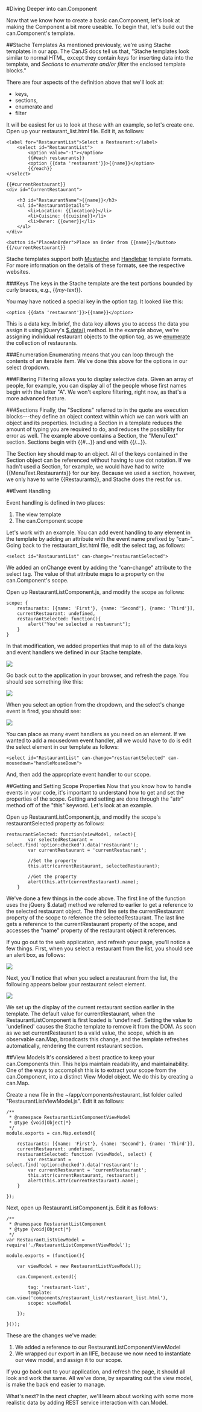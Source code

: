 #Diving Deeper into can.Component <a name="more-component"></a>

	
Now that we know how to create a basic can.Component, let's look at making the Component a bit more useable. To begin that, let's build out the can.Component's template.  

##Stache Templates
As mentioned previously, we're using Stache templates in our app. The CanJS docs tell us that, "Stache templates look similar to normal HTML, except they contain *keys* for inserting data into the template, and *Sections* to *enumerate and/or filter* the enclosed template blocks." 

There are four aspects of the definition above that we'll look at:

- keys,
- sections,
- enumerate and
- filter

It will be easiest for us to look at these with an example, so let's create one. Open up your restaurant_list.html file. Edit it, as follows:

	<label for="RestaurantList">Select a Restaurant:</label>
    	<select id="RestaurantList">
        	<option value="-1"></option>
        	{{#each restaurants}}
        	<option {{data 'restaurant'}}>{{name}}</option>
        	{{/each}}
    </select>
    
    {{#currentRestaurant}}
    <div id="CurrentRestaurant">
    
        <h3 id="RestaurantName">{{name}}</h3>
        <ul id="RestaurantDetails">
            <li>Location: {{location}}</li>
            <li>Cuisine: {{cuisine}}</li>
            <li>Owner: {{owner}}</li>
        </ul>
    </div>
    
    <button id="PlaceAnOrder">Place an Order from {{name}}</button>
    {{/currentRestaurant}}

Stache templates support both [Mustache](https://github.com/janl/mustache.js/) and [Handlebar](http://handlebarsjs.com/) template formats. For more information on the details of these formats, see the respective websites.

###Keys
The keys in the Stache template are the text portions bounded by curly braces, e.g., {{*my-text*}}. 

You may have noticed a special key in the option tag. It looked like this:

	<option {{data 'restaurant'}}>{{name}}</option>

This is a data key. In brief, the data key allows you to access the data you assign it using jQuery's [$.data()](http://api.jquery.com/data/) method. In the example above, we're assigning individual restaurant objects to the option tag, as we [enumerate](#stache-enumeration) the collection of restaurants.

###Enumeration <a name="stache-enumeration"></a>
Enumerating means that you can loop through the contents of an iterable item. We've done this above for the options in our select dropdown. 

###Filtering
Filtering allows you to display selective data. Given an array of people, for example, you can display all of the people whose first names begin with the letter "A". We won't explore filtering, right now, as that's a more advanced feature. 

###Sections
Finally, the "Sections" referred to in the quote are execution blocks---they define an object context within which we can work with an object and its properties. Including a Section in a template reduces the amount of typing you are required to do, and reduces the possibility for error as well. The example above contains a Section, the "MenuText" section. Sections begin with {{#...}} and end with {{/...}}. 

The Section key should map to an object. All of the keys contained in the Section object can be referenced without having to use dot notation. If we hadn't used a Section, for example, we would have had to write {{MenuText.Restaurants}} for our key. Because we used a section, however, we only have to write {{Restaurants}}, and Stache does the rest for us. 

##Event Handling

Event handling is defined in two places:

1. The view template
2. The can.Component scope

Let's work with an example. You can add event handling to any element in the template by adding an attribute with the event name prefixed by "can-". Going back to the restaurant_list.html file, edit the select tag, as follows:

	<select id="RestaurantList" can-change="restaurantSelected">

We added an onChange event by adding the "can-change" attribute to the select tag. The value of that attribute maps to a property on the can.Component's scope.

Open up RestaurantListComponent.js, and modify the scope as follows:

    scope: {
        restaurants: [{name: 'First'}, {name: 'Second'}, {name: 'Third'}],
        currentRestaurant: undefined,
        restaurantSelected: function(){
            alert("You've selected a restaurant");
        }
    }

In that modification, we added properties that map to all of the data keys and event handlers we defined in our Stache template.

![](images/MapOfScopeToTemplate.png)

Go back out to the application in your browser, and refresh the page. You should see something like this:

![](images/SelectARestaurant.png)

When you select an option from the dropdown, and the select's change event is fired, you should see:

![](images/SelectARestaurantChangeEvent.png)

You can place as many event handlers as you need on an element. If we wanted to add a mousedown event handler, all we would have to do is edit the select element in our template as follows:

	<select id="RestaurantList" can-change="restaurantSelected" can-mousedown="handleMouseDown">

And, then add the appropriate event handler to our scope.

##Getting and Setting Scope Properties
Now that you know how to handle events in your code, it's important to understand how to get and set the properties of the scope. Getting and setting are done through the "attr" method off of the "this" keyword. Let's look at an example.

Open up RestaurantListComponent.js, and modify the scope's restaurantSelected property as follows:

	restaurantSelected: function(viewModel, select){
            var selectedRestaurant = select.find('option:checked').data('restaurant');
            var currentRestaurant = 'currentRestaurant';
            
            //Set the property
            this.attr(currentRestaurant, selectedRestaurant);
            
            //Get the property
            alert(this.attr(currentRestaurant).name);
        }

We've done a few things in the code above. The first line of the function uses the jQuery $.data() method we referred to earlier to get a reference to the selected restaurant object. The third line sets the currentRestaurant property of the scope to reference the selectedRestaurant. The last line gets a reference to the currentRestaurant property of the scope, and accesses the "name" property of the restaurant object it references.

If you go out to the web application, and refresh your page, you'll notice a few things. 
First, when you select a restaurant from the list, you should see an alert box, as follows:

![](images/GetterSetterAlertBox.png)

Next, you'll notice that when you select a restaurant from the list, the following appears below your restaurant select element. 

![](images/RestaurantDetailsFirstDisplay.png)

We set up the display of the current restaurant section earlier in the template. The default value for currentRestaurant, when the RestaurantListComponent is first loaded is 'undefined'. Setting the value to 'undefined' causes the Stache template to remove it from the DOM. As soon as we set currentRestaurant to a valid value, the scope, which is an observable can.Map, broadcasts this change, and the template refreshes automatically, rendering the current restaurant section.

##View Models
It's considered a best practice to keep your can.Components thin. This helps maintain readability, and maintainability. One of the ways to accomplish this is to extract your scope from the can.Component, into a distinct View Model object. We do this by creating a can.Map. 

Create a new file in the ~/app/components/restaurant_list folder called "RestaurantListViewModel.js". Edit it as follows:

	/**
     * @namespace RestaurantListComponentViewModel
     * @type {void|Object|*}
     */
    module.exports = can.Map.extend({
    
        restaurants: [{name: 'First'}, {name: 'Second'}, {name: 'Third'}],
        currentRestaurant: undefined,
        restaurantSelected: function (viewModel, select) {
            var restaurant = select.find('option:checked').data('restaurant');
            var currentRestaurant = 'currentRestaurant';
            this.attr(currentRestaurant, restaurant);
            alert(this.attr(currentRestaurant).name);
        }
    
    });

Next, open up RestaurantListComponent.js. Edit it as follows:

	/**
     * @namespace RestaurantListComponent
     * @type {void|Object|*}
     */
    var RestaurantListViewModel = require('./RestaurantListComponentViewModel');
    
    module.exports = (function(){
    
        var viewModel = new RestaurantListViewModel();
    
        can.Component.extend({
    
            tag: 'restaurant-list',
            template: can.view('components/restaurant_list/restaurant_list.html'),
            scope: viewModel
    
        });
    
    }());

These are the changes we've made:

1. We added a reference to our RestaurantListComponentViewModel
2. We wrapped our export in an IIFE, because we now need to instantiate our view model, and assign it to our scope.

If you go back out to your application, and refresh the page, it should all look and work the same. All we've done, by separating out the view model, is make the back end easier to manage.

What's next? In the next chapter, we'll learn about working with some more realistic data by adding REST service interaction with can.Model.
